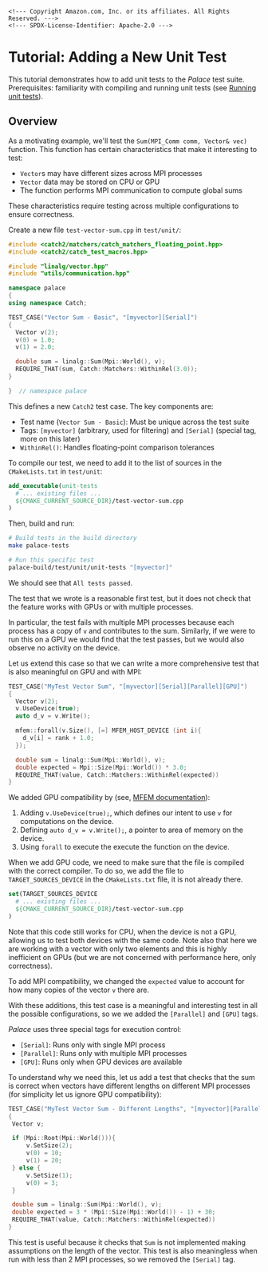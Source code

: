 ```@raw html
<!--- Copyright Amazon.com, Inc. or its affiliates. All Rights Reserved. --->
<!--- SPDX-License-Identifier: Apache-2.0 --->
```

# Tutorial: Adding a New Unit Test

This tutorial demonstrates how to add unit tests to the *Palace* test suite.
Prerequisites: familiarity with compiling and running unit tests (see [Running
unit tests](testing.md#Running-unit-tests)).

## Overview

As a motivating example, we'll test the `Sum(MPI_Comm comm, Vector& vec)`
function. This function has certain characteristics that make it interesting to
test:

  - `Vector`s may have different sizes across MPI processes
  - `Vector` data may be stored on CPU or GPU
  - The function performs MPI communication to compute global sums

These characteristics require testing across multiple configurations to ensure
correctness.

Create a new file `test-vector-sum.cpp` in `test/unit/`:

```cpp
#include <catch2/matchers/catch_matchers_floating_point.hpp>
#include <catch2/catch_test_macros.hpp>

#include "linalg/vector.hpp"
#include "utils/communication.hpp"

namespace palace
{
using namespace Catch;

TEST_CASE("Vector Sum - Basic", "[myvector][Serial]")
{
  Vector v(2);
  v(0) = 1.0;
  v(1) = 2.0;

  double sum = linalg::Sum(Mpi::World(), v);
  REQUIRE_THAT(sum, Catch::Matchers::WithinRel(3.0));
}

}  // namespace palace
```

This defines a new `Catch2` test case. The key components are:

  - Test name (`Vector Sum - Basic`): Must be unique across the test suite
  - Tags: `[myvector]` (arbitrary, used for filtering) and `[Serial]` (special tag, more on this later)
  - `WithinRel()`: Handles floating-point comparison tolerances

To compile our test, we need to add it to the list of sources in the `CMakeLists.txt` in `test/unit`:

```cmake
add_executable(unit-tests
  # ... existing files ...
  ${CMAKE_CURRENT_SOURCE_DIR}/test-vector-sum.cpp
)
```

Then, build and run:

```bash
# Build tests in the build directory
make palace-tests

# Run this specific test
palace-build/test/unit/unit-tests "[myvector]"
```

We should see that `All tests passed`.

The test that we wrote is a reasonable first test, but it does not check that
the feature works with GPUs or with multiple processes.

In particular, the test fails with multiple MPI processes because each process
has a copy of `v` and contributes to the sum. Similarly, if we were to run this
on a GPU we would find that the test passes, but we would also observe no
activity on the device.

Let us extend this case so that we can write a more comprehensive test that is
also meaningful on GPU and with MPI:

```cpp
TEST_CASE("MyTest Vector Sum", "[myvector][Serial][Parallel][GPU]")
{
  Vector v(2);
  v.UseDevice(true);
  auto d_v = v.Write();

  mfem::forall(v.Size(), [=] MFEM_HOST_DEVICE (int i){
    d_v[i] = rank + 1.0;
  });

  double sum = linalg::Sum(Mpi::World(), v);
  double expected = Mpi::Size(Mpi::World()) * 3.0;
  REQUIRE_THAT(value, Catch::Matchers::WithinRel(expected))
}
```

We added GPU compatibility by (see, [MFEM documentation](https://mfem.org/gpu-support/)):

 1. Adding `v.UseDevice(true);`, which defines our intent to use `v` for computations on the device.
 2. Defining `auto d_v = v.Write();`, a pointer to area of memory on the device.
 3. Using `forall` to execute the execute the function on the device.

When we add GPU code, we need to make sure that the file is compiled with the
correct compiler. To do so, we add the file to `TARGET_SOURCES_DEVICE` in the
`CMakeLists.txt` file, it is not already there.

```cmake
set(TARGET_SOURCES_DEVICE
  # ... existing files ...
  ${CMAKE_CURRENT_SOURCE_DIR}/test-vector-sum.cpp
)
```

Note that this code still works for CPU, when the device is not a GPU, allowing
us to test both devices with the same code. Note also that here we are working
with a vector with only two elements and this is highly inefficient on GPUs (but
we are not concerned with performance here, only correctness).

To add MPI compatibility, we changed the `expected` value to account for how
many copies of the vector `v` there are.

With these additions, this test case is a meaningful and interesting test in all
the possible configurations, so we we added the `[Parallel]` and `[GPU]` tags.

*Palace* uses three special tags for execution control:

  - `[Serial]`: Runs only with single MPI process
  - `[Parallel]`: Runs only with multiple MPI processes
  - `[GPU]`: Runs only when GPU devices are available

To understand why we need this, let us add a test that checks that the sum is
correct when vectors have different lengths on different MPI processes (for
simplicity let us ignore GPU compatibility):

```cpp
TEST_CASE("MyTest Vector Sum - Different Lengths", "[myvector][Parallel]")
{
 Vector v;

 if (Mpi::Root(Mpi::World())){
     v.SetSize(2);
     v(0) = 10;
     v(1) = 20;
 } else {
     v.SetSize(1);
     v(0) = 3;
 }

 double sum = linalg::Sum(Mpi::World(), v);
 double expected = 3 * (Mpi::Size(Mpi::World()) - 1) + 30;
 REQUIRE_THAT(value, Catch::Matchers::WithinRel(expected))
}
```

This test is useful because it checks that `Sum` is not implemented making
assumptions on the length of the vector. This test is also meaningless when run
with less than 2 MPI processes, so we removed the `[Serial]` tag.
